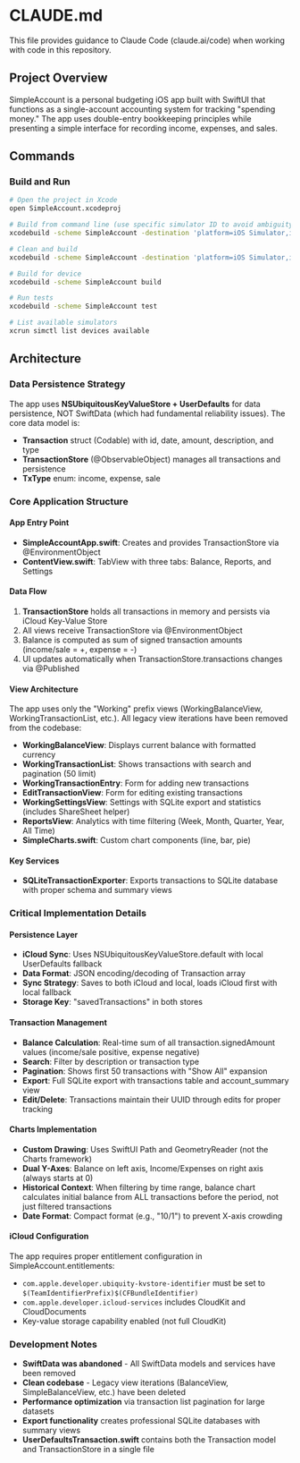# CLAUDE.md

This file provides guidance to Claude Code (claude.ai/code) when working with code in this repository.

## Project Overview

SimpleAccount is a personal budgeting iOS app built with SwiftUI that functions as a single-account accounting system for tracking "spending money." The app uses double-entry bookkeeping principles while presenting a simple interface for recording income, expenses, and sales.

## Commands

### Build and Run
```bash
# Open the project in Xcode
open SimpleAccount.xcodeproj

# Build from command line (use specific simulator ID to avoid ambiguity)
xcodebuild -scheme SimpleAccount -destination 'platform=iOS Simulator,id=2981B45A-F168-4A1C-84E5-6FF50A9B63C0' build

# Clean and build
xcodebuild -scheme SimpleAccount -destination 'platform=iOS Simulator,id=2981B45A-F168-4A1C-84E5-6FF50A9B63C0' clean build

# Build for device
xcodebuild -scheme SimpleAccount build

# Run tests
xcodebuild -scheme SimpleAccount test

# List available simulators
xcrun simctl list devices available
```

## Architecture

### Data Persistence Strategy
The app uses **NSUbiquitousKeyValueStore + UserDefaults** for data persistence, NOT SwiftData (which had fundamental reliability issues). The core data model is:
- **Transaction** struct (Codable) with id, date, amount, description, and type
- **TransactionStore** (@ObservableObject) manages all transactions and persistence
- **TxType** enum: income, expense, sale

### Core Application Structure

#### App Entry Point
- **SimpleAccountApp.swift**: Creates and provides TransactionStore via @EnvironmentObject
- **ContentView.swift**: TabView with three tabs: Balance, Reports, and Settings

#### Data Flow
1. **TransactionStore** holds all transactions in memory and persists via iCloud Key-Value Store
2. All views receive TransactionStore via @EnvironmentObject
3. Balance is computed as sum of signed transaction amounts (income/sale = +, expense = -)
4. UI updates automatically when TransactionStore.transactions changes via @Published

#### View Architecture
The app uses only the "Working" prefix views (WorkingBalanceView, WorkingTransactionList, etc.). All legacy view iterations have been removed from the codebase:
- **WorkingBalanceView**: Displays current balance with formatted currency
- **WorkingTransactionList**: Shows transactions with search and pagination (50 limit)
- **WorkingTransactionEntry**: Form for adding new transactions
- **EditTransactionView**: Form for editing existing transactions
- **WorkingSettingsView**: Settings with SQLite export and statistics (includes ShareSheet helper)
- **ReportsView**: Analytics with time filtering (Week, Month, Quarter, Year, All Time)
- **SimpleCharts.swift**: Custom chart components (line, bar, pie)

#### Key Services
- **SQLiteTransactionExporter**: Exports transactions to SQLite database with proper schema and summary views

### Critical Implementation Details

#### Persistence Layer
- **iCloud Sync**: Uses NSUbiquitousKeyValueStore.default with local UserDefaults fallback
- **Data Format**: JSON encoding/decoding of Transaction array
- **Sync Strategy**: Saves to both iCloud and local, loads iCloud first with local fallback
- **Storage Key**: "savedTransactions" in both stores

#### Transaction Management
- **Balance Calculation**: Real-time sum of all transaction.signedAmount values (income/sale positive, expense negative)
- **Search**: Filter by description or transaction type
- **Pagination**: Shows first 50 transactions with "Show All" expansion
- **Export**: Full SQLite export with transactions table and account_summary view
- **Edit/Delete**: Transactions maintain their UUID through edits for proper tracking

#### Charts Implementation
- **Custom Drawing**: Uses SwiftUI Path and GeometryReader (not the Charts framework)
- **Dual Y-Axes**: Balance on left axis, Income/Expenses on right axis (always starts at 0)
- **Historical Context**: When filtering by time range, balance chart calculates initial balance from ALL transactions before the period, not just filtered transactions
- **Date Format**: Compact format (e.g., "10/1") to prevent X-axis crowding

#### iCloud Configuration
The app requires proper entitlement configuration in SimpleAccount.entitlements:
- `com.apple.developer.ubiquity-kvstore-identifier` must be set to `$(TeamIdentifierPrefix)$(CFBundleIdentifier)`
- `com.apple.developer.icloud-services` includes CloudKit and CloudDocuments
- Key-value storage capability enabled (not full CloudKit)

### Development Notes
- **SwiftData was abandoned** - All SwiftData models and services have been removed
- **Clean codebase** - Legacy view iterations (BalanceView, SimpleBalanceView, etc.) have been deleted
- **Performance optimization** via transaction list pagination for large datasets
- **Export functionality** creates professional SQLite databases with summary views
- **UserDefaultsTransaction.swift** contains both the Transaction model and TransactionStore in a single file
